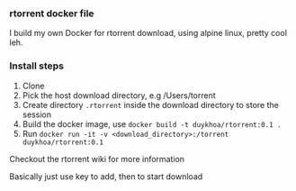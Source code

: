 ### rtorrent docker file

I build my own Docker for rtorrent download, using alpine linux, pretty cool leh.

### Install steps

1. Clone
2. Pick the host download directory, e.g /Users/torrent
3. Create directory `.rtorrent` inside the download directory to store the session
4. Build the docker image, use `docker build -t duykhoa/rtorrent:0.1 .`
4. Run `docker run -it -v <download_directory>:/torrent duykhoa/rtorrent:0.1`

Checkout the rtorrent wiki for more information

Basically just use <tab> key to add, then <C-S> to start download
